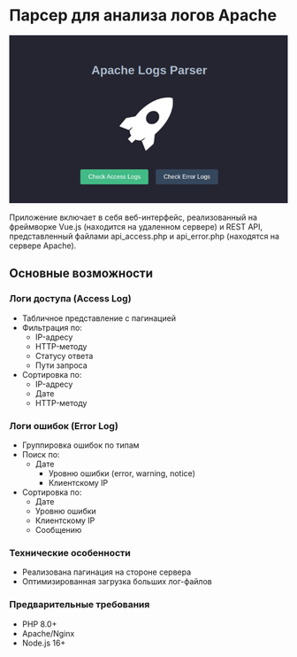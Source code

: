 
# Парсер для анализа логов Apache 

![Project Preview](https://github.com/HannaBykovskaya/apache-logs-parser/blob/main/home-page.png)

Приложение включает в себя веб-интерфейс, реализованный на фреймворке Vue.js (находится на удаленном сервере) и REST API, представленный файлами api_access.php и api_error.php (находятся на сервере Apache).

## Основные возможности

### Логи доступа (Access Log)
- Табличное представление с пагинацией
- Фильтрация по: 
  - IP-адресу
  - HTTP-методу
  - Статусу ответа
  - Пути запроса
- Сортировка по:
	- IP-адресу
	- Дате
	- HTTP-методу

### Логи ошибок (Error Log)
- Группировка ошибок по типам
- Поиск по:
	- Дате
	  - Уровню ошибки (error, warning, notice)
	  - Клиентскому IP
- Сортировка по:
	- Дате
	- Уровню ошибки
	- Клиентскому IP
	- Сообщению

### Технические особенности
- Реализована пагинация на стороне сервера
- Оптимизированная загрузка больших лог-файлов



### Предварительные требования
- PHP 8.0+
- Apache/Nginx
- Node.js 16+
